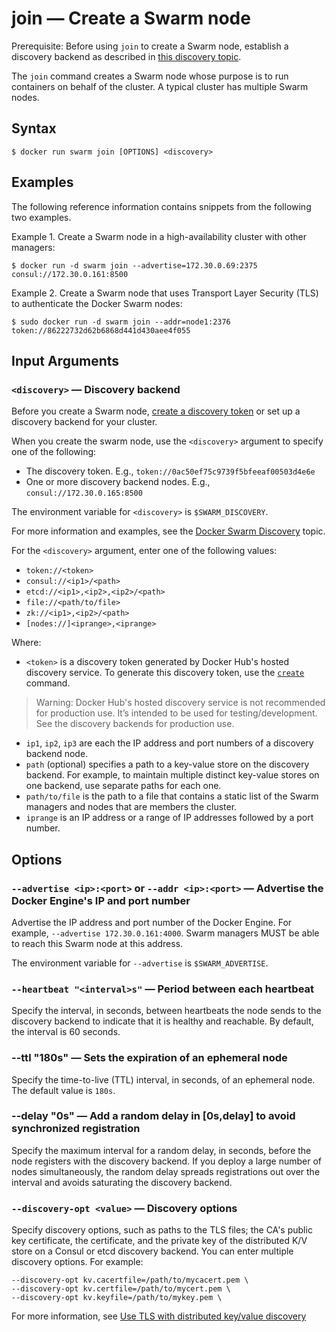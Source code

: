 <!--[metadata]>
+++
title = "join"
description = "Create a Swarm node."
keywords = ["swarm, create, join"]
[menu.main]
identifier="swarm.join"
parent="smn_swarm_subcmds"
+++
<![end-metadata]-->

# join — Create a Swarm node

Prerequisite: Before using `join` to create a Swarm node, establish a discovery backend as described in [this discovery topic](../discovery.md).

The `join` command creates a Swarm node whose purpose is to run containers on behalf of the cluster. A typical cluster has multiple Swarm nodes.

## Syntax

    $ docker run swarm join [OPTIONS] <discovery>

## Examples

The following reference information contains snippets from the following two examples.

Example 1. Create a Swarm node in a high-availability cluster with other managers:

    $ docker run -d swarm join --advertise=172.30.0.69:2375 consul://172.30.0.161:8500


Example 2. Create a Swarm node that uses Transport Layer Security (TLS) to authenticate the Docker Swarm nodes:

    $ sudo docker run -d swarm join --addr=node1:2376 token://86222732d62b6868d441d430aee4f055

## Input Arguments

### `<discovery>` — Discovery backend

Before you create a Swarm node, [create a discovery token](create.md) or set up a discovery backend for your cluster.

When you create the swarm node, use the `<discovery>` argument to specify one of the following:
* The discovery token. E.g., `token://0ac50ef75c9739f5bfeeaf00503d4e6e`
* One or more discovery backend nodes. E.g., `consul://172.30.0.165:8500`

The environment variable for `<discovery>` is `$SWARM_DISCOVERY`.

For more information and examples, see the [Docker Swarm Discovery](../discovery.md) topic.

For the `<discovery>` argument, enter one of the following values:

* `token://<token>`
* `consul://<ip1>/<path>`
* `etcd://<ip1>,<ip2>,<ip2>/<path>`
* `file://<path/to/file>`
* `zk://<ip1>,<ip2>/<path>`
* `[nodes://]<iprange>,<iprange>`

Where:

* `<token>` is a discovery token generated by Docker Hub's hosted discovery service. To generate this discovery token, use the [`create`](create.md) command.
> Warning: Docker Hub's hosted discovery service is not recommended for production use. It’s intended to be used for testing/development. See the discovery backends for production use.

* `ip1`, `ip2`, `ip3` are each the IP address and port numbers of a discovery backend node.
* `path` (optional) specifies a path to a key-value store on the discovery backend. For example, to maintain multiple distinct key-value stores on one backend, use separate paths for each one.
* `path/to/file` is the path to a file that contains a static list of the Swarm managers and nodes that are members the cluster.
* `iprange` is an IP address or a range of IP addresses followed by a port number.

## Options

### `--advertise <ip>:<port>` or `--addr <ip>:<port>` — Advertise the Docker Engine's IP and port number
Advertise the IP address and port number of the Docker Engine. For example, `--advertise 172.30.0.161:4000`. Swarm managers MUST be able to reach this Swarm node at this address.

The environment variable for `--advertise` is `$SWARM_ADVERTISE`.

### `--heartbeat "<interval>s"` — Period between each heartbeat
Specify the interval, in seconds, between heartbeats the node sends to the discovery backend to indicate that it is healthy and reachable. By default, the interval is 60 seconds.

### --ttl "180s" — Sets the expiration of an ephemeral node
Specify the time-to-live (TTL) interval, in seconds, of an ephemeral node. The default value is `180s`.

### --delay "0s" — Add a random delay in [0s,delay] to avoid synchronized registration
Specify the maximum interval for a random delay, in seconds, before the node registers with the discovery backend. If you deploy a large number of nodes simultaneously, the random delay spreads registrations out over the interval and avoids saturating the discovery backend.

### `--discovery-opt <value>` — Discovery options
Specify discovery options, such as paths to the TLS files; the CA's public key certificate, the certificate, and the private key of the distributed K/V store on a Consul or etcd discovery backend. You can enter multiple discovery options. For example:

    --discovery-opt kv.cacertfile=/path/to/mycacert.pem \
    --discovery-opt kv.certfile=/path/to/mycert.pem \
    --discovery-opt kv.keyfile=/path/to/mykey.pem \

For more information, see [Use TLS with distributed key/value discovery](../discovery.md/#use-tls-with-distributed-key-value-discovery)
